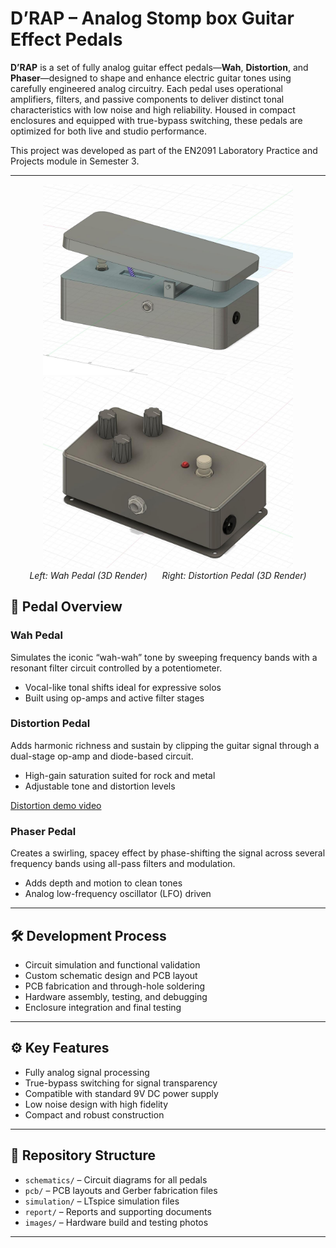#  D’RAP – Analog Stomp box Guitar Effect Pedals

**D’RAP** is a set of fully analog guitar effect pedals—**Wah**, **Distortion**, and **Phaser**—designed to shape and enhance electric guitar tones using carefully engineered analog circuitry. Each pedal uses operational amplifiers, filters, and passive components to deliver distinct tonal characteristics with low noise and high reliability. Housed in compact enclosures and equipped with true-bypass switching, these pedals are optimized for both live and studio performance.

This project was developed as part of the EN2091 Laboratory Practice and Projects module in Semester 3.

---


<p align="center">
  <img src="images//wah_enclosure_3d.jpg" width="400"/>
   <img src="images//distortion_enclosure_3d.jpg" width="400"/>
  <br/>
  <em>Left: Wah Pedal (3D Render) &nbsp;&nbsp;&nbsp;&nbsp; Right: Distortion Pedal (3D Render)</em>
</p>

## 🎸 Pedal Overview

### Wah Pedal
Simulates the iconic “wah-wah” tone by sweeping frequency bands with a resonant filter circuit controlled by a potentiometer.

- Vocal-like tonal shifts ideal for expressive solos  
- Built using op-amps and active filter stages  

###  Distortion Pedal
Adds harmonic richness and sustain by clipping the guitar signal through a dual-stage op-amp and diode-based circuit.

- High-gain saturation suited for rock and metal  
- Adjustable tone and distortion levels


[Distortion demo video]([https://drive.google.com/file/d/1ixSL9mObthisthelinkNiTnocfnKQdoOK-slbz-HCYX/view?usp=sharing](https://drive.google.com/file/d/1ixSL9mObNiTnocfnKQdoOK-slbz-HCYX/view?usp=sharing))



###  Phaser Pedal
Creates a swirling, spacey effect by phase-shifting the signal across several frequency bands using all-pass filters and modulation.

- Adds depth and motion to clean tones  
- Analog low-frequency oscillator (LFO) driven  

---

## 🛠️ Development Process

- Circuit simulation and functional validation  
- Custom schematic design and PCB layout  
- PCB fabrication and through-hole soldering  
- Hardware assembly, testing, and debugging  
- Enclosure integration and final testing  

---

## ⚙️ Key Features

- Fully analog signal processing  
- True-bypass switching for signal transparency  
- Compatible with standard 9V DC power supply  
- Low noise design with high fidelity  
- Compact and robust construction  

---

## 📁 Repository Structure

- `schematics/` – Circuit diagrams for all pedals  
- `pcb/` – PCB layouts and Gerber fabrication files  
- `simulation/` – LTspice simulation files   
- `report/` – Reports and supporting documents  
- `images/` – Hardware build and testing photos  

---



